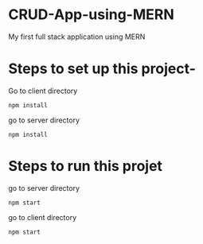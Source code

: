 # CRUD-App-using-MERN
My first full stack application using MERN

# Steps to set up this project-
Go to client directory

`npm install`

go to server directory

`npm install`

# Steps to run this projet
go to server directory 

`npm start`

go to client directory 

`npm start`
